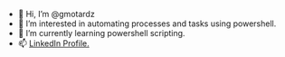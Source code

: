- 👋 Hi, I’m @gmotardz
- 👀 I’m interested in automating processes and tasks using powershell.
- 🌱 I’m currently learning powershell scripting.
- 📫 <a href="http://the.url.here">LinkedIn Profile.</a>

<!---
gmotardz/gmotardz is a ✨ special ✨ repository because its `README.md` (this file) appears on your GitHub profile.
You can click the Preview link to take a look at your changes.
--->
